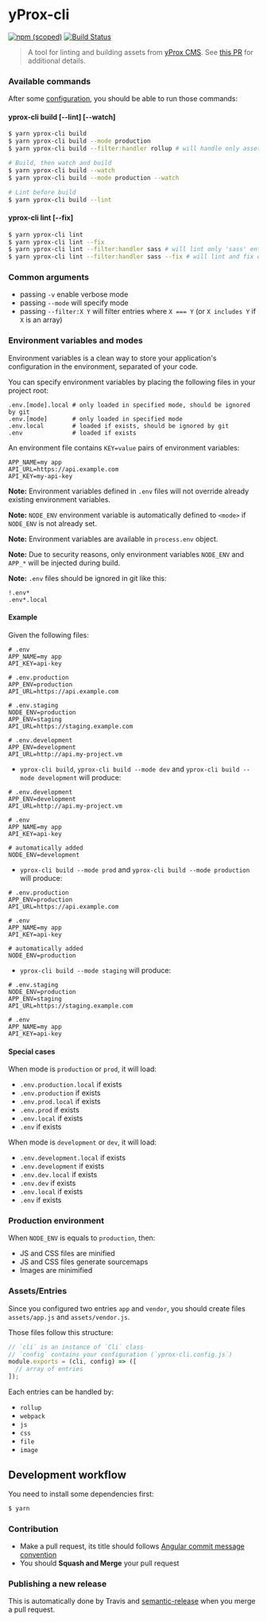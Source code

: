 yProx-cli
=========

[![npm (scoped)](https://img.shields.io/npm/v/@yproximite/yprox-cli.svg)](https://www.npmjs.com/package/@yproximite/yprox-cli)
[![Build Status](https://travis-ci.com/Yproximite/yProx-cli.svg?token=pNBs2oaRpfxdyhqWf28h&branch=master)](https://travis-ci.com/Yproximite/yProx-cli)

> A tool for linting and building assets from [yProx CMS](https://github.com/Yproximite/yProx).
> See [this PR](https://github.com/Yproximite/yProx/pull/4654) for additional details.


### Available commands

After some [configuration](#configuration), you should be able to run those commands:

#### yprox-cli build [--lint] [--watch]

```bash
$ yarn yprox-cli build
$ yarn yprox-cli build --mode production
$ yarn yprox-cli build --filter:handler rollup # will handle only assets handled by rollup

# Build, then watch and build
$ yarn yprox-cli build --watch
$ yarn yprox-cli build --mode production --watch

# Lint before build
$ yarn yprox-cli build --lint
```

#### yprox-cli lint [--fix]

```bash
$ yarn yprox-cli lint
$ yarn yprox-cli lint --fix
$ yarn yprox-cli lint --filter:handler sass # will lint only 'sass' entries
$ yarn yprox-cli lint --filter:handler sass --fix # will lint and fix only 'sass' entries
```

### Common arguments

- passing `-v` enable verbose mode
- passing `--mode` will specify mode
- passing `--filter:X Y` will filter entries where `X === Y` (or `X includes Y` if `X` is an array) 

### Environment variables and modes

Environment variables is a clean way to store your application's configuration in the environment, separated of your code.

You can specify environment variables by placing the following files in your project root:

```
.env.[mode].local # only loaded in specified mode, should be ignored by git
.env.[mode]       # only loaded in specified mode
.env.local        # loaded if exists, should be ignored by git
.env              # loaded if exists
```

An environment file contains `KEY=value` pairs of environment variables:

```dotenv
APP_NAME=my app
API_URL=https://api.example.com
API_KEY=my-api-key
```

**Note:** Environment variables defined in `.env` files will not override already existing environment variables.

**Note:** `NODE_ENV` environment variable is automatically defined to `<mode>` if `NODE_ENV` is not already set.

**Note:** Environment variables are available in `process.env` object.
 
**Note:** Due to security reasons, only environment variables `NODE_ENV` and `APP_*` will be injected during build. 
 
**Note:** `.env` files should be ignored in git like this:
```ignore
!.env*
.env*.local
```

#### Example

Given the following files:

```dotenv
# .env
APP_NAME=my app
API_KEY=api-key
```

```dotenv
# .env.production
APP_ENV=production
API_URL=https://api.example.com
```

```dotenv
# .env.staging
NODE_ENV=production
APP_ENV=staging
API_URL=https://staging.example.com
```

```dotenv
# .env.development
APP_ENV=development
API_URL=http://api.my-project.vm
```

- `yprox-cli build`, `yprox-cli build --mode dev` and `yprox-cli build --mode development` will produce:
```dotenv
# .env.development
APP_ENV=development
API_URL=http://api.my-project.vm

# .env
APP_NAME=my app
API_KEY=api-key

# automatically added
NODE_ENV=development
```

- `yprox-cli build --mode prod` and `yprox-cli build --mode production` will produce:
```dotenv
# .env.production
APP_ENV=production
API_URL=https://api.example.com

# .env
APP_NAME=my app
API_KEY=api-key

# automatically added
NODE_ENV=production
```

- `yprox-cli build --mode staging` will produce:
```dotenv
# .env.staging
NODE_ENV=production
APP_ENV=staging
API_URL=https://staging.example.com

# .env
APP_NAME=my app
API_KEY=api-key
```

#### Special cases

When mode is `production` or `prod`, it will load:

- `.env.production.local` if exists
- `.env.production` if exists
- `.env.prod.local` if exists
- `.env.prod` if exists
- `.env.local` if exists
- `.env` if exists

When mode is `development` or `dev`, it will load:

- `.env.development.local` if exists
- `.env.development` if exists
- `.env.dev.local` if exists
- `.env.dev` if exists
- `.env.local` if exists
- `.env` if exists

### Production environment

When `NODE_ENV` is equals to `production`, then:

- JS and CSS files are minified
- JS and CSS files generate sourcemaps
- Images are minimified


### Assets/Entries

Since you configured two entries `app` and `vendor`, you should create files `assets/app.js` and `assets/vendor.js`.

Those files follow this structure:

```js
// `cli` is an instance of `Cli` class
// `config` contains your configuration (`yprox-cli.config.js`)
module.exports = (cli, config) => ([
  // array of entries
]);
```

Each entries can be handled by:
- `rollup`
- `webpack`
- `js`
- `css`
- `file`
- `image`


## Development workflow

You need to install some dependencies first:
```bash
$ yarn
```

### Contribution

- Make a pull request, its title should follows [Angular commit message convention](https://github.com/angular/angular/blob/master/CONTRIBUTING.md#commit-message-format)
- You should **Squash and Merge** your pull request

### Publishing a new release

This is automatically done by Travis and [semantic-release](https://github.com/semantic-release/semantic-release) when you merge a pull request.
